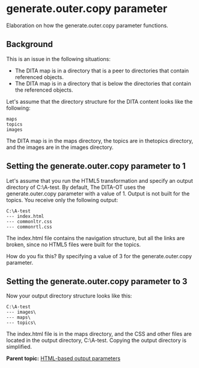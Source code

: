 # generate.outer.copy parameter

Elaboration on how the generate.outer.copy parameter functions.

## Background

This is an issue in the following situations:

-   The DITA map is in a directory that is a peer to directories that contain referenced objects.
-   The DITA map is in a directory that is below the directories that contain the referenced objects.

Let's assume that the directory structure for the DITA content looks like the following:

```
maps
topics
images
```

The DITA map is in the maps directory, the topics are in thetopics directory, and the images are in the images directory.

## Setting the generate.outer.copy parameter to 1

Let's assume that you run the HTML5 transformation and specify an output directory of C:\\A-test. By default, The DITA-OT uses the generate.outer.copy parameter with a value of 1. Output is not built for the topics. You receive only the following output:

```
C:\A-test
--- index.html
--- commonltr.css
--- commonrtl.css
```

The index.html file contains the navigation structure, but all the links are broken, since no HTML5 files were built for the topics.

How do you fix this? By specifying a value of 3 for the generate.outer.copy parameter.

## Setting the generate.outer.copy parameter to 3

Now your output directory structure looks like this:

```
C:\A-test
--- images\
--- maps\
--- topics\
```

The index.html file is in the maps directory, and the CSS and other files are located in the output directory, C:\\A-test. Copying the output directory is simplified.

**Parent topic:** [HTML-based output parameters](../parameters/parameters-base-html.md)

